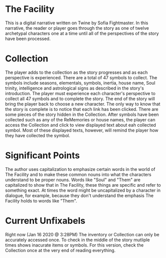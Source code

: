 # The Facility
This is a digital narrative written on Twine by Sofia Fightmaster.
In this narrative, the reader or player goes through the story as one of twelve archetypal characters one at a time until all of the perspectives of the story have been processed.
# Collection
The player adds to the collection as the story progresses and as each perspective is experienced. There are a total of 47 symbols to collect. The symbols include seasons, elementals, symbols, inertia, house name, Soul trinity, intelligence and astrological signs as described in the story's introduction.
The player must experience each character's perspective to collect all 47 symbols and to complete the story. The end of the story will bring the player back to choose a new character. The only way to know that the story is complete is to notice that each link has been clicked.
There are some pieces of the story hidden in the Collection. After symbols have been collected such as any of the ReMemories or house names, the player can access the Collection and click to view displayed text about eah collected symbol. Most of these displayed texts, however, will remind the player how they have collected the symbol.
# Significant Points
The author uses capitalization to emphasize certain words in the world of The Facility and to make these common nouns into what the characters understand to be proper nouns. Words like "Soul" and "Them" are capitalized to show that in The Facility, these things are specific and refer to something exact. At times the word might be uncapitalized by a character in dialogue, for example, because they don't understand the emphasis The Facility holds to words like "Them".
# Current Unfixabels
Right now (Jan 16 2020 @ 3:28PM) The inventory or Collection can only be accurately accessed once. To check in the middle of the story mutliple times shows inacurate items or symbols. For this version, check the Collection once at the very end of reading everything.
